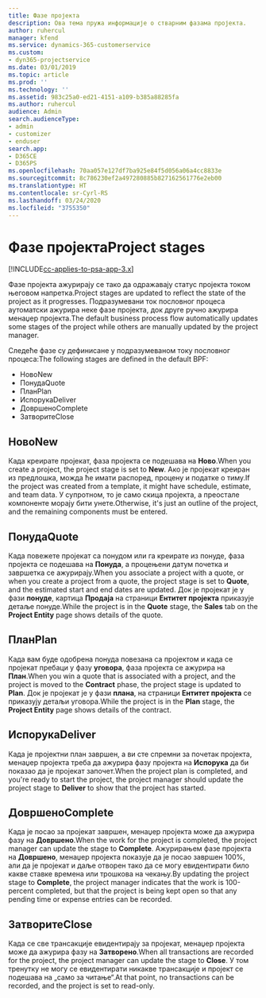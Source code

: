```yaml
---
title: Фазе пројекта
description: Ова тема пружа информације о стварним фазама пројекта.
author: ruhercul
manager: kfend
ms.service: dynamics-365-customerservice
ms.custom:
- dyn365-projectservice
ms.date: 03/01/2019
ms.topic: article
ms.prod: ''
ms.technology: ''
ms.assetid: 983c25a0-ed21-4151-a109-b385a88285fa
ms.author: ruhercul
audience: Admin
search.audienceType:
- admin
- customizer
- enduser
search.app:
- D365CE
- D365PS
ms.openlocfilehash: 70aa057e127df7ba925e84f5d056a06a4cc8833e
ms.sourcegitcommit: 8c786230ef2a497280885b827162561776e2eb00
ms.translationtype: HT
ms.contentlocale: sr-Cyrl-RS
ms.lasthandoff: 03/24/2020
ms.locfileid: "3755350"
---
```

# <a name="project-stages"></a><span data-ttu-id="54d22-103">Фазе пројекта</span><span class="sxs-lookup"><span data-stu-id="54d22-103">Project stages</span></span> 

[!INCLUDE[cc-applies-to-psa-app-3.x](../includes/cc-applies-to-psa-app-3x.md)]

<span data-ttu-id="54d22-104">Фазе пројекта ажурирају се тако да одражавају статус пројекта током његовом напретка.</span><span class="sxs-lookup"><span data-stu-id="54d22-104">Project stages are updated to reflect the state of the project as it progresses.</span></span> <span data-ttu-id="54d22-105">Подразумевани ток пословног процеса аутоматски ажурира неке фазе пројекта, док друге ручно ажурира менаџер пројекта.</span><span class="sxs-lookup"><span data-stu-id="54d22-105">The default business process flow automatically updates some stages of the project while others are manually updated by the project manager.</span></span> 

<span data-ttu-id="54d22-106">Следеће фазе су дефинисане у подразумеваном току пословног процеса:</span><span class="sxs-lookup"><span data-stu-id="54d22-106">The following stages are defined in the default BPF:</span></span>

- <span data-ttu-id="54d22-107">Ново</span><span class="sxs-lookup"><span data-stu-id="54d22-107">New</span></span>
- <span data-ttu-id="54d22-108">Понуда</span><span class="sxs-lookup"><span data-stu-id="54d22-108">Quote</span></span>
- <span data-ttu-id="54d22-109">План</span><span class="sxs-lookup"><span data-stu-id="54d22-109">Plan</span></span>
- <span data-ttu-id="54d22-110">Испорука</span><span class="sxs-lookup"><span data-stu-id="54d22-110">Deliver</span></span>
- <span data-ttu-id="54d22-111">Довршено</span><span class="sxs-lookup"><span data-stu-id="54d22-111">Complete</span></span>
- <span data-ttu-id="54d22-112">Затворите</span><span class="sxs-lookup"><span data-stu-id="54d22-112">Close</span></span> 

## <a name="new"></a><span data-ttu-id="54d22-113">Ново</span><span class="sxs-lookup"><span data-stu-id="54d22-113">New</span></span>

<span data-ttu-id="54d22-114">Када креирате пројекат, фаза пројекта се подешава на **Ново**.</span><span class="sxs-lookup"><span data-stu-id="54d22-114">When you create a project, the project stage is set to **New**.</span></span> <span data-ttu-id="54d22-115">Ако је пројекат креиран из предлошка, можда ће имати распоред, процену и податке о тиму.</span><span class="sxs-lookup"><span data-stu-id="54d22-115">If the project was created from a template, it might have schedule, estimate, and team data.</span></span> <span data-ttu-id="54d22-116">У супротном, то је само скица пројекта, а преостале компоненте морају бити унете.</span><span class="sxs-lookup"><span data-stu-id="54d22-116">Otherwise, it's just an outline of the project, and the remaining components must be entered.</span></span>

## <a name="quote"></a><span data-ttu-id="54d22-117">Понуда</span><span class="sxs-lookup"><span data-stu-id="54d22-117">Quote</span></span>

<span data-ttu-id="54d22-118">Када повежете пројекат са понудом или га креирате из понуде, фаза пројекта се подешава на **Понуда**, а процењени датум почетка и завршетка се ажурирају.</span><span class="sxs-lookup"><span data-stu-id="54d22-118">When you associate a project with a quote, or when you create a project from a quote, the project stage is set to **Quote**, and the estimated start and end dates are updated.</span></span> <span data-ttu-id="54d22-119">Док је пројекат је у фази **понуде**, картица **Продаја** на страници **Ентитет пројекта** приказује детаље понуде.</span><span class="sxs-lookup"><span data-stu-id="54d22-119">While the project is in the **Quote** stage, the **Sales** tab on the **Project Entity** page shows details of the quote.</span></span>

## <a name="plan"></a><span data-ttu-id="54d22-120">План</span><span class="sxs-lookup"><span data-stu-id="54d22-120">Plan</span></span>

<span data-ttu-id="54d22-121">Када вам буде одобрена понуда повезана са пројектом и када се пројекат пребаци у фазу **уговора**, фаза пројекта се ажурира на **План**.</span><span class="sxs-lookup"><span data-stu-id="54d22-121">When you win a quote that is associated with a project, and the project is moved to the **Contract** phase, the project stage is updated to **Plan**.</span></span> <span data-ttu-id="54d22-122">Док је пројекат је у фази **плана**, на страници **Ентитет пројекта** се приказују детаљи уговора.</span><span class="sxs-lookup"><span data-stu-id="54d22-122">While the project is in the **Plan** stage, the **Project Entity** page shows details of the contract.</span></span>

## <a name="deliver"></a><span data-ttu-id="54d22-123">Испорука</span><span class="sxs-lookup"><span data-stu-id="54d22-123">Deliver</span></span>

<span data-ttu-id="54d22-124">Када је пројектни план завршен, а ви сте спремни за почетак пројекта, менаџер пројекта треба да ажурира фазу пројекта на **Испорука** да би показао да је пројекат започет.</span><span class="sxs-lookup"><span data-stu-id="54d22-124">When the project plan is completed, and you're ready to start the project, the project manager should update the project stage to **Deliver** to show that the project has started.</span></span>

## <a name="complete"></a><span data-ttu-id="54d22-125">Довршено</span><span class="sxs-lookup"><span data-stu-id="54d22-125">Complete</span></span> 

<span data-ttu-id="54d22-126">Када је посао за пројекат завршен, менаџер пројекта може да ажурира фазу на **Довршено**.</span><span class="sxs-lookup"><span data-stu-id="54d22-126">When the work for the project is completed, the project manager can update the stage to **Complete**.</span></span> <span data-ttu-id="54d22-127">Ажурирањем фазе пројекта на **Довршено**, менаџер пројекта показује да је посао завршен 100%, али да је пројекат и даље отворен тако да се могу евидентирати било какве ставке времена или трошкова на чекању.</span><span class="sxs-lookup"><span data-stu-id="54d22-127">By updating the project stage to **Complete**, the project manager indicates that the work is 100-percent completed, but that the project is being kept open so that any pending time or expense entries can be recorded.</span></span>

## <a name="close"></a><span data-ttu-id="54d22-128">Затворите</span><span class="sxs-lookup"><span data-stu-id="54d22-128">Close</span></span>

<span data-ttu-id="54d22-129">Када се све трансакције евидентирају за пројекат, менаџер пројекта може да ажурира фазу на **Затворено**.</span><span class="sxs-lookup"><span data-stu-id="54d22-129">When all transactions are recorded for the project, the project manager can update the stage to **Close**.</span></span> <span data-ttu-id="54d22-130">У том тренутку не могу се евидентирати никакве трансакције и пројект се подешава на „само за читање“.</span><span class="sxs-lookup"><span data-stu-id="54d22-130">At that point, no transactions can be recorded, and the project is set to read-only.</span></span>
